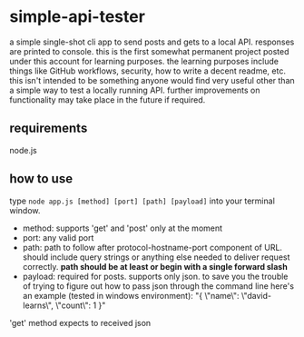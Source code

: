 # simple-api-tester

a simple single-shot cli app to send posts and gets to a local API. responses are printed to console. this is the first somewhat permanent project posted under this account for learning purposes. the learning purposes include things like GitHub workflows, security, how to write a decent readme, etc. this isn't intended to be something anyone would find very useful other than a simple way to test a locally running API. further improvements on functionality may take place in the future if required.

## requirements

node.js

## how to use

type `node app.js [method] [port] [path] [payload]` into your terminal window.
- method: supports 'get' and 'post' only at the moment
- port: any valid port
- path: path to follow after protocol-hostname-port component of URL. should include query strings or anything else needed to deliver request correctly. **path should be at least or begin with a single forward slash**
- payload: required for posts. supports only json. to save you the trouble of trying to figure out how to pass json through the command line here's an example (tested in windows environment): "{ \\"name\\": \\"david-learns\\", \\"count\\": 1 }"

'get' method expects to received json